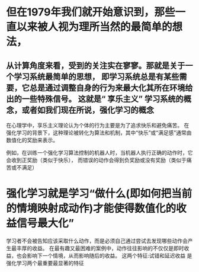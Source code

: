 # 但在1979年我们就开始意识到，那些一直以来被人视为理所当然的最简单的想法，
从计算角度来看，受到的关注实在寥寥。那就是关于一个学习系统最简单的思想，
即学习系统总是有某些需要，它总是通过调整自身的行为来最大化其所在环境给出的一些特殊信号。 
这就是“ 享乐主义” 学习系统的概念，或者如我们现在所说，强化学习的概念
-----
在心理学中，享乐主义理论认为个体的行为主要是为了追求快乐和避免痛苦。
在强化学习的背景下，这种理论被转化为算法和机制，其中“快乐”或“满足感”通常由数值化的奖励来表示。

例如，在训练一个强化学习算法控制的机器人时，当机器人执行正确的动作时，它会收到正奖励（类似于快乐），
而错误的动作会得到负奖励或没有奖励（类似于痛苦或不满足）



# 强化学习就是学习“做什么(即如何把当前的情境映射成动作)才能使得数值化的收益信号最大化”
学习者不会被告知应该采取什么动作，而是必须自己通过尝试去发现哪些动作会产生最丰厚的收益。
在最有趣又最困难的案例中，动作往往影响的不仅仅是即时收益，也会影响下一个情境，从而影响随后的收益。
这两个特征:试错和延迟收益 是强化学习两个最重要最显著的特征
